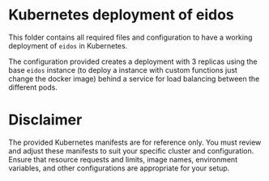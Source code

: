 # Kubernetes deployment of eidos
This folder contains all required files and configuration to have a working deployment of `eidos` in Kubernetes.

The configuration provided creates a deployment with 3 replicas using the base `eidos` instance (to deploy a instance with custom functions just change the docker image) behind a service for load balancing between the different pods.

# Disclaimer

The provided Kubernetes manifests are for reference only. You must review and adjust these manifests to suit your specific cluster and configuration. Ensure that resource requests and limits, image names, environment variables, and other configurations are appropriate for your setup.